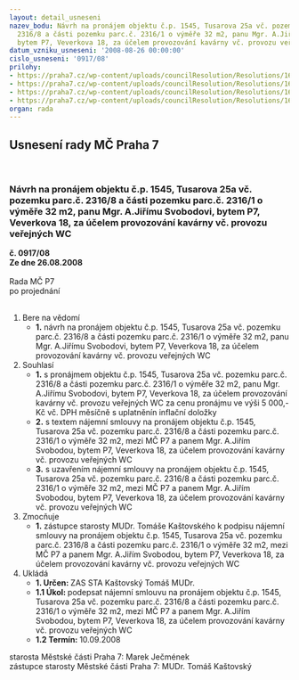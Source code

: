 ```yaml
---
layout: detail_usneseni
nazev_bodu: Návrh na pronájem objektu č.p. 1545, Tusarova 25a vč. pozemku parc.č.
  2316/8 a části pozemku parc.č. 2316/1 o výměře 32 m2, panu Mgr. A.Jiřímu Svobodovi,
  bytem P7, Veverkova 18, za účelem provozování kavárny vč. provozu veřejných WC
datum_vzniku_usneseni: '2008-08-26 00:00:00'
cislo_usneseni: '0917/08'
prilohy:
- https://praha7.cz/wp-content/uploads/councilResolution/Resolutions/16856/31-0207.doc
- https://praha7.cz/wp-content/uploads/councilResolution/Resolutions/16856/31-0725.doc
- https://praha7.cz/wp-content/uploads/councilResolution/Resolutions/16856/31-skmbt_60008081416000.tif
- https://praha7.cz/wp-content/uploads/councilResolution/Resolutions/16856/31-svoboda_tusarova_25a_ns.doc
organ: rada
---
```

<div id="ucUsn_pList" class="usn">
	<span><h2>Usnesení rady MČ Praha 7 </h2>
<br></span><div class="standBody">
<span><h3>Návrh na pronájem objektu č.p. 1545, Tusarova 25a vč. pozemku parc.č. 2316/8 a části pozemku parc.č. 2316/1 o výměře 32 m2, panu Mgr. A.Jiřímu Svobodovi, bytem P7, Veverkova 18, za účelem provozování kavárny vč. provozu veřejných WC</h3></span><div class="center">
		<strong>č. 0917/08</strong><br>
	</div>
<div class="center">
		<strong>Ze dne 26.08.2008</strong><br><br>
	</div>Rada MČ P7<br> po projednání<br><br><ol>
<li>Bere na vědomí<ul><li>
<strong>1.</strong> návrh na pronájem objektu č.p. 1545, Tusarova 25a vč. pozemku parc.č. 2316/8 a části pozemku parc.č. 2316/1 o výměře 32 m2, panu Mgr. A.Jiřímu Svobodovi, bytem P7, Veverkova 18, za účelem provozování kavárny vč. provozu veřejných WC</li></ul>
</li>
<li>Souhlasí<ul>
<li>
<strong>1.</strong> s pronájmem objektu č.p. 1545, Tusarova 25a vč. pozemku parc.č. 2316/8 a části pozemku parc.č. 2316/1 o výměře 32 m2, panu Mgr. A.Jiřímu Svobodovi, bytem P7, Veverkova 18, za účelem provozování kavárny vč. provozu veřejných WC za cenu pronájmu ve výši 5 000,-Kč vč. DPH měsíčně s uplatněnín inflační doložky</li>
<li>
<strong>2.</strong> s textem nájemní smlouvy na pronájem objektu č.p. 1545, Tusarova 25a vč. pozemku parc.č. 2316/8 a části pozemku parc.č. 2316/1 o výměře 32 m2, mezi MČ P7 a panem Mgr. A.Jiřím Svobodou, bytem P7, Veverkova 18, za účelem provozování kavárny vč. provozu veřejných WC</li>
<li>
<strong>3.</strong> s uzavřením nájemní smlouvy na pronájem objektu č.p. 1545, Tusarova 25a vč. pozemku parc.č. 2316/8 a části pozemku parc.č. 2316/1 o výměře 32 m2, mezi MČ P7 a  panem Mgr. A.Jiřím Svobodou, bytem P7, Veverkova 18, za účelem provozování kavárny vč. provozu veřejných WC</li>
</ul>
</li>
<li>Zmocňuje<ul><li>
<strong>1.</strong> zástupce starosty MUDr. Tomáše Kaštovského k podpisu nájemní smlouvy na pronájem objektu č.p. 1545, Tusarova 25a vč. pozemku parc.č. 2316/8 a části pozemku parc.č. 2316/1 o výměře 32 m2, mezi MČ P7 a panem Mgr. A.Jiřím Svobodou, bytem P7, Veverkova 18, za účelem provozování kavárny vč. provozu veřejných WC</li></ul>
</li>
<li>Ukládá<ul>
<li>
<strong>1. Určen: </strong>ZAS STA Kaštovský Tomáš MUDr.</li>
<li>
<strong>1.1 Úkol: </strong>podepsat nájemní smlouvu na pronájem objektu č.p. 1545, Tusarova 25a vč. pozemku parc.č. 2316/8 a části pozemku parc.č. 2316/1 o výměře 32 m2, mezi MČ P7 a panem Mgr. A.Jiřím Svobodou, bytem P7, Veverkova 18, za účelem provozování kavárny vč. provozu veřejných WC</li>
<li>
<strong>1.2 Termín: </strong>10.09.2008</li>
</ul>
</li>
</ol>starosta Městské části Praha 7: Marek Ječmének<br>zástupce starosty Městské části Praha 7: MUDr. Tomáš Kaštovský 
</div>
</div>